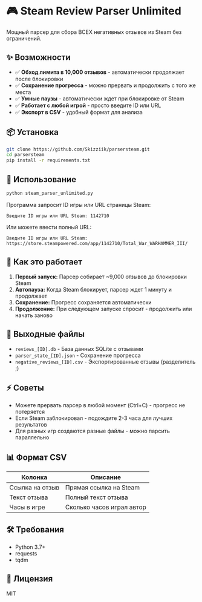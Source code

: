 # 🎮 Steam Review Parser Unlimited

Мощный парсер для сбора ВСЕХ негативных отзывов из Steam без ограничений.

## ✨ Возможности

- ✅ **Обход лимита в 10,000 отзывов** - автоматически продолжает после блокировки
- ✅ **Сохранение прогресса** - можно прервать и продолжить с того же места
- ✅ **Умные паузы** - автоматически ждет при блокировке от Steam
- ✅ **Работает с любой игрой** - просто введите ID или URL
- ✅ **Экспорт в CSV** - удобный формат для анализа

## 📦 Установка

```bash
git clone https://github.com/Skizziik/parsersteam.git
cd parsersteam
pip install -r requirements.txt
```

## 🚀 Использование

```bash
python steam_parser_unlimited.py
```

Программа запросит ID игры или URL страницы Steam:
```
Введите ID игры или URL Steam: 1142710
```

Или можете ввести полный URL:
```
Введите ID игры или URL Steam: https://store.steampowered.com/app/1142710/Total_War_WARHAMMER_III/
```

## 🔄 Как это работает

1. **Первый запуск:** Парсер собирает ~9,000 отзывов до блокировки Steam
2. **Автопауза:** Когда Steam блокирует, парсер ждет 1 минуту и продолжает
3. **Сохранение:** Прогресс сохраняется автоматически
4. **Продолжение:** При следующем запуске спросит - продолжить или начать заново

## 📁 Выходные файлы

- `reviews_[ID].db` - База данных SQLite с отзывами
- `parser_state_[ID].json` - Сохранение прогресса
- `negative_reviews_[ID].csv` - Экспортированные отзывы (разделитель ;)

## ⚡ Советы

- Можете прервать парсер в любой момент (Ctrl+C) - прогресс не потеряется
- Если Steam заблокировал - подождите 2-3 часа для лучших результатов
- Для разных игр создаются разные файлы - можно парсить параллельно

## 📊 Формат CSV

| Колонка | Описание |
|---------|----------|
| Ссылка на отзыв | Прямая ссылка на Steam |
| Текст отзыва | Полный текст отзыва |
| Часы в игре | Сколько часов играл автор |

## 🛠 Требования

- Python 3.7+
- requests
- tqdm

## 📝 Лицензия

MIT